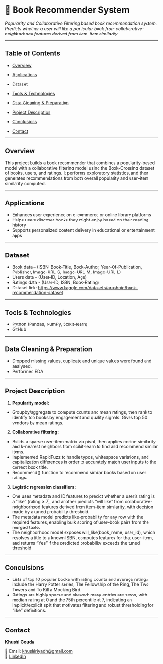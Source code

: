 
# 🧾 Book Recommender System

_Popularity and Collaborative Filtering based book recommendation system. Predicts whether a user will like a particular book from collaborative-neighborhood features derived from item–item similarity_

---

##  Table of Contents
- <a href="#overview">Overview</a>
- <a href="#applications">Applications</a>
- <a href="#dataset">Dataset</a>
- <a href="#tools--technologies">Tools & Technologies</a>

- <a href="#data-cleaning--preparation">Data Cleaning & Preparation</a>
- <a href="#project-description">Project Description</a>

- <a href="#conclusions">Conclusions</a>
- <a href="#contact">Contact</a>

---
<h2><a class="anchor" id="overview"></a>Overview</h2>

This project builds a book recommender that combines a popularity-based model with a collaborative filtering model using the Book-Crossing dataset of books, users, and ratings. It  performs exploratory statistics, and then generates recommendations from both overall popularity and user–item similarity computed.

---
<h2><a class="anchor" id="applications"></a>Applications</h2>

- Enhances user experience on e-commerce or online library platforms
- Helps users discover books they might enjoy based on their reading history
- Supports personalized content delivery in educational or entertainment apps

---
<h2><a class="anchor" id="dataset"></a>Dataset</h2>


- Book data – (ISBN, Book-Title, Book-Author, Year-Of-Publication, Publisher, Image-URL-S, Image-URL-M, Image-URL-L)
- Users data - (User-ID, Location, Age)
- Ratings data - (User-ID, ISBN, Book-Rating)
- Dataset link: https://www.kaggle.com/datasets/arashnic/book-recommendation-dataset

---

<h2><a class="anchor" id="tools--technologies"></a>Tools & Technologies</h2>

- Python (Pandas, NumPy, Scikit-learn)
- GitHub

---
<h2><a class="anchor" id="data-cleaning--preparation"></a>Data Cleaning & Preparation</h2>

- Dropped missing values, duplicate and unique values were found and analysed.
- Performed EDA

---
<h2><a class="anchor" id="project-description"></a>Project Description</h2>

1. **Popularity model:**
- Groupby/aggregate to compute counts and mean ratings, then rank to identify top books by engagement and quality signals. Gives top 50 vendors by mean ratings.
2. **Collaborative filtering:**
- Builds a sparse user–item matrix via pivot, then applies cosine similarity and k-nearest neighbors from scikit-learn to find and recommend similar items.
- Implemented RapidFuzz to handle typos, whitespace variations, and capitalization differences in order to accurately match user inputs to the correct book title.
- Recommend() function to recommend similar books based on user ratings.
3. **Logistic regression classifiers:** 
- One uses metadata and ID features to predict whether a user’s rating is a “like” (rating ≥ 7), and another predicts “will like” from collaborative-neighborhood features derived from item–item similarity, with decision made by a tuned probability threshold.
- The metadata model predicts like-probability for any row with the required features, enabling bulk scoring of user–book pairs from the merged table.
- The neighborhood model exposes will_like(book_name, user_id), which resolves a title to a known ISBN, computes features for that user–item, and returns “Yes” if the predicted probability exceeds the tuned threshold

---

<h2><a class="anchor" id="conclusions"></a>Conculsions</h2>

- Lists of top 10 popular books with rating counts and average ratings include the Harry Potter series, The Fellowship of the Ring, The Two Towers and To Kill a Mocking Bird.
- Ratings are highly sparse and skewed: many entries are zeros, with median rating at 0 and the 75th percentile at 7, indicating an implicit/explicit split that motivates filtering and robust thresholding for “like” definitions.

---
<h2><a class="anchor" id="contact"></a>Contact</h2>

**Khushi Gouda**

📧 Email: khushiriyadh@gmail.com  
🔗 [LinkedIn](https://www.linkedin.com/in/khushi-s-84b08b28b/)  

